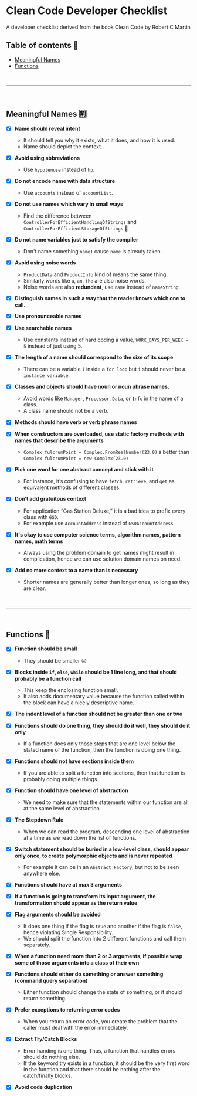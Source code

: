 # Clean Code Developer Checklist
A developer checklist derived from the book Clean Code by Robert C Martin 

## Table of contents :bookmark_tabs:
  - [Meaningful Names](#meaningful-names-u5272)
  - [Functions](#functions-microscope)

<br/>

---

<br/>


## Meaningful Names :u5272:

- [x] ****Name should reveal intent****
  - It should tell you why it exists, what it does, and how it is used.
  - Name should depict the context.

- [x] ****Avoid using abbreviations****
  - Use `hypotenuse` instead of `hp`.

- [x] ****Do not encode name with data structure****
  - Use `accounts` instead of `accountList`.

- [x] ****Do not use names which vary in small ways****
  - Find the difference between `ControllerForEfficientHandlingOfStrings` and `ControllerForEfficientStorageOfStrings` :dancers:

- [x] ****Do not name variables just to satisfy the compiler****
  - Don't name something `name1` cause `name` is already taken.

- [x] ****Avoid using noise words****
  - `ProductData` and `ProductInfo` kind of means the same thing.
  - Similarly words like `a`, `an`, `the` are also noise words.
  - Noise words are also **redundant**, use `name` instead of `nameString`.

- [x] ****Distinguish names in such a way that the reader knows which one to call.****

- [x] ****Use pronounceable names****

- [x] ****Use searchable names****
  - Use constants instead of hard coding a value, `WORK_DAYS_PER_WEEK = 5` instead of just using 5.

- [x] ****The length of a name should correspond to the size of its scope****
  - There can be a variable `i` inside a `for loop` but `i` should never be a `instance variable`.

- [x] ****Classes and objects should have noun or noun phrase names.****
  - Avoid words like `Manager`, `Processor`, `Data`, or `Info` in the name of a class.
  - A class name should not be a verb.

- [x] ****Methods should have verb or verb phrase names****

- [x] ****When constructors are overloaded, use static factory methods with names that describe the** **arguments****
  - `Complex fulcrumPoint = Complex.FromRealNumber(23.0)`is better than `Complex fulcrumPoint = new Complex(23.0)`

- [x] ****Pick one word for one abstract concept and stick with it****
    - For instance, it’s confusing to have `fetch`, `retrieve`, and `get` as equivalent methods of different classes.

- [x] ****Don’t add gratuitous context****
  - For application “Gas Station Deluxe,” it is a bad idea to prefix every class with `GSD`.
  - For example use `AccountAddress` instead of `GSDAccountAddress`

- [x] ****It's okay to use computer science terms, algorithm names, pattern names, math terms****
  - Always using the problem domain to get names might result in complication, hence we can use solution domain names on need.

- [x] ****Add no more context to a name than is necessary****
  - Shorter names are generally better than longer ones, so long as they are clear.

<br/>

---

<br/>

## Functions :microscope:

- [x] **Function should be small**
  - They should be smaller :stuck_out_tongue:
  
- [x] **Blocks inside `if`, `else`, `while` should be 1 line long, and that should probably be a function call**
  - This keep the enclosing function small.
  - It also adds documentary value because the function called within the block can have a nicely descriptive name.
  
- [x] **The indent level of a function should not be greater than one or two**

- [x] **Functions should do one thing, they should do it well, they should do it only**
  - If a function does only those steps that are one level below the stated name of the function, then the function is doing one thing.

- [x] **Functions should not have sections inside them**
  - If you are able to split a function into sections, then that function is probably doing multiple things.

- [x] **Function should have one level of abstraction**
  - We need to make sure that the statements within our function are all at the same level of abstraction.

- [x] **The Stepdown Rule**
  -  When we can read the program, descending one level of abstraction at a time as we read down the list of functions.
  
- [x] **Switch statement should be buried in a low-level class, should appear only once, to create polymorphic objects and is never repeated**
  - For example it can be in an `Abstract Factory`, but not to be seen anywhere else. 

- [x] **Functions should have at max 3 arguments**

- [x] **If a function is going to transform its input argument, the transformation should appear as the return value**

- [x] **Flag arguments should be avoided**
  - It does one thing if the flag is `true` and another if the flag is `false`, hence violating Single Responsibility.
  - We should split the function into 2 different functions and call them separately.

- [x] **When a function need more than 2 or 3 arguments, if possible wrap some of those arguments into a class of their own**

- [x] **Functions should either do something or answer something (command query separation)**
  - Either function should change the state of something, or it should return something.

- [x] **Prefer exceptions to returning error codes**
  - When you return an error code, you create the problem that the caller must deal with the error immediately.

- [x] **Extract Try/Catch Blocks**
  - Error handing is one thing. Thus, a function that handles errors should do nothing else.
  - If the keyword try exists in a function, it should be the very first word in the function and that there should be nothing after the catch/finally blocks.

- [x] **Avoid code duplication**


